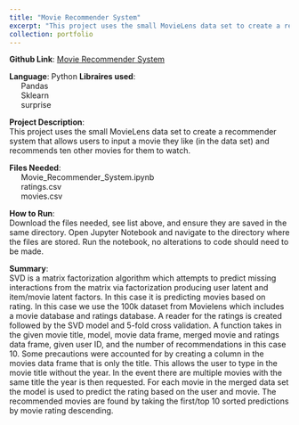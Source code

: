 ```yaml
---
title: "Movie Recommender System"
excerpt: "This project uses the small MovieLens data set to create a recommender system that allows users to input a movie they like (in the data set) and recommends ten other movies for them to watch."
collection: portfolio
---
```


**Github Link**: [Movie Recommender System](https://github.com/laurenthompson4477/laurenthompson4477/blob/main/Movie_Recommender_System/Movie_Recommender_System.ipynb)

**Language**: Python
**Libraires used**: <br>
&ensp;&ensp;&ensp;Pandas<br>
&ensp;&ensp;&ensp;Sklearn<br>
&ensp;&ensp;&ensp;surprise<br>

**Project Description**: <br>
This project uses the small MovieLens data set to create a recommender system that allows users to input a movie they like (in the data set) and recommends ten other movies for them to watch.

**Files Needed**:<br>
	&ensp;&ensp;&ensp;Movie_Recommender_System.ipynb<br>
	&ensp;&ensp;&ensp;ratings.csv<br>
	&ensp;&ensp;&ensp;movies.csv<br>

**How to Run**:<br>
Download the files needed, see list above, and ensure they are saved in the same directory. Open Jupyter Notebook and navigate to the directory where the files are stored. Run the notebook, no alterations to code should need to be made.

**Summary**:<br>
SVD is a matrix factorization algorithm which attempts to predict missing interactions from the matrix via factorization producing user latent and item/movie latent factors. In this case it is predicting movies based on rating. In this case we use the 100k dataset from Movielens which includes a movie database and ratings database. A reader for the ratings is created followed by the SVD model and 5-fold cross validation. A function takes in the given movie title, model, movie data frame, merged movie and ratings data frame, given user ID, and the number of recommendations in this case 10. Some precautions were accounted for by creating a column in the movies data frame that is only the title. This allows the user to type in the movie title without the year. In the event there are multiple movies with the same title the year is then requested. For each movie in the merged data set the model is used to predict the rating based on the user and movie. The recommended movies are found by taking the first/top 10 sorted predictions by movie rating descending.
